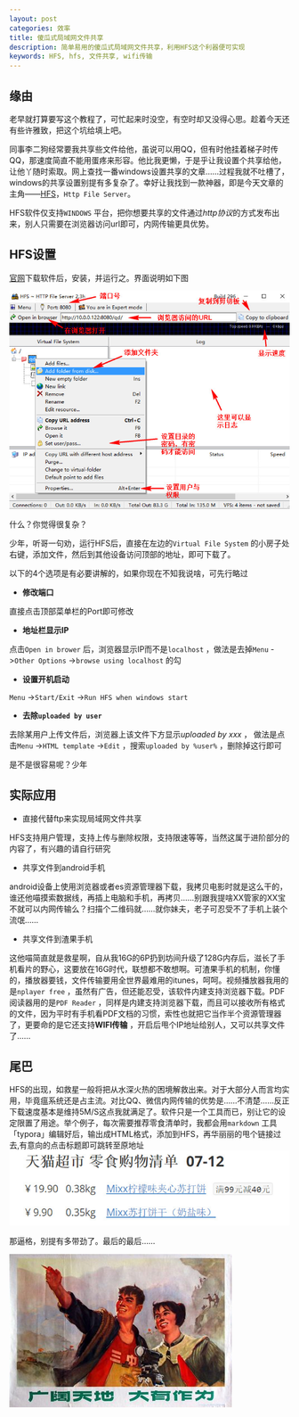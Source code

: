 ```yaml
---
layout: post
categories: 效率
title: 傻瓜式局域网文件共享
description: 简单易用的傻瓜式局域网文件共享，利用HFS这个利器便可实现
keywords: HFS, hfs, 文件共享, wifi传输
---
```



## **缘由**

老早就打算要写这个教程了，可忙起来时没空，有空时却又没得心思。趁着今天还有些许雅致，把这个坑给填上吧。

同事李二狗经常要我共享些文件给他，虽说可以用QQ，但有时他挂着梯子时传QQ，那速度简直不能用蛋疼来形容。他比我更懒，于是乎让我设置个共享给他，让他丫随时索取。网上查找一番windows设置共享的文章……过程我就不吐槽了，windows的共享设置别提有多复杂了。幸好让我找到一款神器，即是今天文章的主角——[HFS](http://www.rejetto.com/hfs/)，`Http File Server`。

HFS软件仅支持`WINDOWS` 平台，把你想要共享的文件通过*http协议*的方式发布出来，别人只需要在浏览器访问url即可，内网传输更具优势。

<!-- more -->

## **HFS设置**

[官网](http://www.rejetto.com/hfs/)下载软件后，安装，并运行之。界面说明如下图

<img src="/res/img/in_posts/2016-07-21_01.jpg">

什么？你觉得很复杂？

少年，听哥一句劝，运行HFS后，直接在左边的`Virtual File System` 的小房子处右键，添加文件，然后到其他设备访问顶部的地址，即可下载了。

以下的4个选项是有必要讲解的，如果你现在不知我说啥，可先行略过

- **修改端口**

直接点击顶部菜单栏的Port即可修改

- **地址栏显示IP**

点击`Open in brower` 后，浏览器显示IP而不是`localhost` ，做法是去掉`Menu` ->`Other Options` ->`browse using localhost` 的勾

- **设置开机启动**

`Menu` ->`Start/Exit` ->`Run HFS when windows start` 

- **去除`uploaded by user`**

去除某用户上传文件后，浏览器上该文件下方显示*uploaded by xxx* ， 做法是点击`Menu` ->`HTML template` ->`Edit` ，搜索`uploaded by %user%` ，删除掉这行即可

是不是很容易呢？少年

## **实际应用**

- 直接代替ftp来实现局域网文件共享

HFS支持用户管理，支持上传与删除权限，支持限速等等，当然这属于进阶部分的内容了，有兴趣的请自行研究

- 共享文件到android手机  

android设备上使用浏览器或者es资源管理器下载，我拷贝电影时就是这么干的，谁还他喵摸索数据线，再插上电脑和手机，再拷贝……别跟我提啥XX管家的XX宝不就可以内网传输么？扫描个二维码就……就你妹夫，老子可忍受不了手机上装个流氓……

- 共享文件到渣果手机 

这他喵简直就是救星啊，自从我16G的6P扔到坊间升级了128G内存后，滋长了手机看片的野心，这要放在16G时代，联想都不敢想啊。可渣果手机的机制，你懂的，播放器要钱，文件传输要用全世界最难用的itunes，呵呵。视频播放器我用的是`nplayer free` ，虽然有广告，但还能忍受，该软件内建支持浏览器下载。PDF阅读器用的是`PDF Reader` ，同样是内建支持浏览器下载，而且可以接收所有格式的文件，因为平时有手机看PDF文档的习惯，索性也就把它当作半个资源管理器了，更要命的是它还支持**WIFI传输** ，开启后甩个IP地址给别人，又可以共享文件了……

## **尾巴**

HFS的出现，如救星一般将把从水深火热的困境解救出来。对于大部分人而言均实用，毕竟瘟系统还是占主流。对比QQ、微信内网传输的优势是……不清楚……反正下载速度基本是维持5M/S这点我就满足了。软件只是一个工具而已，别让它的设定限置了用途。举个例子，每次需要推荐零食清单时，我都会用`markdown` 工具「typora」编辑好后，输出成HTML格式，添加到HFS，再华丽丽的甩个链接过去,有意向的点击标题即可跳转至原地址
<img src="/res/img/in_posts/2016-07-21_02.jpg">

那逼格，别提有多带劲了。最后的最后……

<img src="/res/img/in_posts/2016-07-21_03.jpg">

